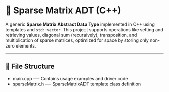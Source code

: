 # 🧮 Sparse Matrix ADT (C++)

A generic **Sparse Matrix Abstract Data Type** implemented in C++ using templates and `std::vector`. This project supports operations like setting and retrieving values, diagonal sum (recursively), transposition, and multiplication of sparse matrices, optimized for space by storing only non-zero elements.

---

## 📁 File Structure

* main.cpp ── Contains usage examples and driver code
* sparseMatrix.h ── SparseMatrixADT template class definition
